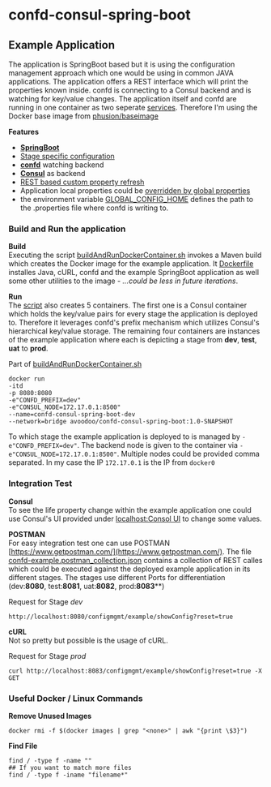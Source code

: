 # confd-consul-spring-boot

## Example Application
The application is SpringBoot based but it is using the configuration management approach which one would be using in common JAVA applications. The application offers a REST interface which will print the properties known inside. confd is connecting to a Consul backend and is watching for key/value changes. The application itself and confd are running in one container as two seperate [services](src/main/docker/service/). Therefore I'm using the Docker base image from [phusion/baseimage](https://hub.docker.com/r/phusion/baseimage/)

**Features**
- [**SpringBoot**](https://github.com/PaulsAgileIndex/config-mgmt/blob/master/confd-consul-spring-boot/src/main/java/edu/avoodoo/configmgnt/example/ConfdExampleApp.java)
- [Stage specific configuration](https://github.com/PaulsAgileIndex/config-mgmt/blob/master/confd-consul-spring-boot/buildAndRunDockerContainer.sh)
- [**confd**](https://github.com/PaulsAgileIndex/config-mgmt/tree/master/confd-consul-spring-boot/src/main/docker/config/confd) watching backend
- [**Consul**](https://github.com/PaulsAgileIndex/config-mgmt/blob/master/confd-consul-spring-boot/buildAndRunDockerContainer.sh) as backend
- [REST based custom property refresh](https://github.com/PaulsAgileIndex/config-mgmt/blob/master/confd-consul-spring-boot/src/main/java/edu/avoodoo/configmgnt/example/rs/AppConfigRs.java)
- Application local properties could be [overridden by global properties](https://github.com/PaulsAgileIndex/config-mgmt/blob/master/confd-consul-spring-boot/src/main/java/edu/avoodoo/configmgnt/example/config/AppConfig.java)
- the environment variable [GLOBAL_CONFIG_HOME](https://github.com/PaulsAgileIndex/config-mgmt/blob/master/confd-consul-spring-boot/Dockerfile) defines the path to the .properties file where confd is writing to. 


### Build and Run the application
**Build**  
Executing the script [buildAndRunDockerContainer.sh](buildAndRunDockerContainer.sh) invokes a Maven build which creates the Docker image for the example application. It [Dockerfile](https://github.com/PaulsAgileIndex/config-mgmt/blob/master/confd-consul-spring-boot/Dockerfile) installes Java, cURL, confd and the example SpringBoot application as well some other utilities to the image - *...could be less in future iterations*.

**Run**  
The [script](buildAndRunDockerContainer.sh) also creates 5 containers. The first one is a Consul container which holds the key/value pairs for every stage the application is deployed to. Therefore it leverages confd's prefix mechanism which utilizes Consul's hierarchical key/value storage. The remaining four containers are instances of the example application where each is depicting a stage from **dev**, **test**, **uat** to **prod**.  

Part of [buildAndRunDockerContainer.sh](buildAndRunDockerContainer.sh)
```
docker run 
-itd 
-p 8080:8080 
-e"CONFD_PREFIX=dev" 
-e"CONSUL_NODE=172.17.0.1:8500" 
--name=confd-consul-spring-boot-dev 
--network=bridge avoodoo/confd-consul-spring-boot:1.0-SNAPSHOT
```
To which stage the example application is deployed to is managed by ``-e"CONFD_PREFIX=dev"``. The backend node is given to the container via ``-e"CONSUL_NODE=172.17.0.1:8500"``. Multiple nodes could be provided comma separated. In my case the IP ``172.17.0.1`` is the IP from ``docker0``

### Integration Test

**Consul**  
To see the life property change within the example application one could use Consul's UI provided under [localhost:Consol UI](http://localhost:8500/ui/#/dc1/kv/) to change some values.

**POSTMAN**  
For easy integration test one can use POSTMAN [https://www.getpostman.com/](https://www.getpostman.com/). The file [confd-example.postman_collection.json](https://github.com/PaulsAgileIndex/config-mgmt/blob/master/confd-consul-spring-boot/postman/confd-example.postman_collection.json) contains a collection of REST calles which could be executed against the deployed example application in its different stages. The stages use different Ports for differentiation (dev:**8080**, test:**8081**, uat:**8082**, prod:**8083****)
  
Request for Stage *dev*  
```
http://localhost:8080/configmgmt/example/showConfig?reset=true
```

**cURL**  
Not so pretty but possible is the usage of cURL.  
  
Request for Stage *prod*  
```
curl http://localhost:8083/configmgmt/example/showConfig?reset=true -X GET
```

### Useful Docker / Linux Commands

**Remove Unused Images**  

```
docker rmi -f $(docker images | grep "<none>" | awk "{print \$3}")
```

**Find File**  

```
find / -type f -name ""
## If you want to match more files
find / -type f -iname "filename*"
```
